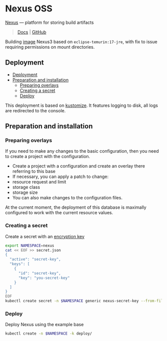 # Nexus OSS

[Nexus][Docs] — platform for storing build artifacts

> [Docs] | [GitHub]

Building [image][] Nexus3 based on `eclipse-temurin:17-jre`, with
fix to issue requiring permissions on mount directories.

## Deployment

* [Deployment](#deployment)
* [Preparation and installation](#preparation-and-installation)
  * [Preparing overlays](#preparing-overlays)
  * [Creating a secret](#creating-a-secret)
  * [Deploy](#deploy)

This deployment is based on [kustomize][]. It features logging to disk, all logs
are redirected to the console.

## Preparation and installation

### Preparing overlays

If you need to make any changes to the basic configuration, then you need to
create a project with the configuration.

* Create a project with a configuration and create an overlay there referring to
  this base
* If necessary, you can apply a patch to change:
* resource request and limit
* storage class
* storage size
* You can also make changes to the configuration files.

At the current moment, the deployment of this database is maximally configured
to work with the current resource values.

### Creating a secret

Create a secret with an [encryption key][]

```bash
export NAMESPACE=nexus
cat << EOF >> secret.json
{
  "active": "secret-key",
  "keys": [
    {
      "id": "secret-key",
      "key": "you-secret-key"
    }
  ]
}
EOF
kubectl create secret -n $NAMESPACE generic nexus-secret-key --from-file secret.json
```

### Deploy

Deploy Nexus using the example base

```bash
kubectl create -n $NAMESPACE -k deploy/
```

<!-- Links -->

[Docs]: https://help.sonatype.com/en/sonatype-nexus-repository.html
[GitHub]: https://github.com/sonatype/nexus-public/
[image]: https://github.com/sonatype/docker-nexus3
[kustomize]: https://kubectl.docs.kubernetes.io/
[encryption key]: https://help.sonatype.com/en/re-encryption-in-nexus-repository.html
